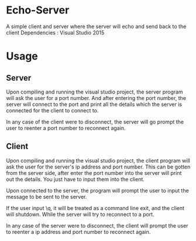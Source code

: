 # Echo-Server
A simple client and server where the server will echo and send back to the client
Dependencies : Visual Studio 2015

# Usage
## Server

Upon compiling and running the visual studio project, the server program
will ask the user for a port number. And after entering the port number,
the server will connect to the port and print all the details which the
server is connected for the client to connect to.

In any case of the client were to disconnect, the server will go prompt 
the user to reenter a port number to reconnect again.

## Client

Upon compiling and running the visual studio project, the client program
will ask the user for the server's ip address and port number. This can
be gotten from the server side, after enter the port number into the
server will print out the details. You just have to input them into the
client.

Upon connected to the server, the program will prompt the user to input
the message to be sent to the server.

If the user input \q, it will be treated as a command line exit, and the
client will shutdown. While the server will try to reconnect to a port.

In any case of the server were to disconnect, the client will prompt the
user to reenter a ip address and port number to reconnect again.
